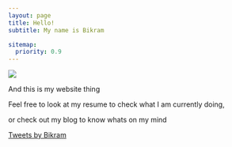 ```yaml
---
layout: page
title: Hello!
subtitle: My name is Bikram 

sitemap:
  priority: 0.9
---
```


<img src="{{ '/assets/img/pic2.png' | prepend: site.baseurl }}" id="about-img">
<div id="describe-text">
	<p>And this is my website thing</p>
	<p>Feel free to look at my resume to check what I am currently doing,<p>
	<p> or check out my blog to know whats on my mind</p>
<span style="float: center; "> <a class="twitter-timeline" data-width="450" data-height="350" data-theme="dark" href="https://twitter.com/bikramjitk?ref_src=twsrc%5Etfw">Tweets by Bikram</a> <script async src="https://platform.twitter.com/widgets.js" charset="utf-8"></script>